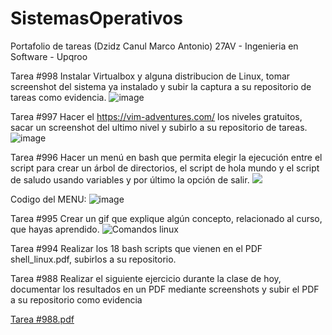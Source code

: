 # SistemasOperativos
Portafolio de tareas (Dzidz Canul Marco Antonio) 27AV - Ingenieria en Software - Upqroo

Tarea #998 Instalar Virtualbox y alguna distribucion de Linux, tomar screenshot del sistema ya instalado y subir la captura a su repositorio de tareas como evidencia.
![image](https://github.com/MarcoAntonioDzidzCanul/SistemasOperativos/assets/118034450/4eebbb06-1b8f-4645-bb65-4ade6f16462b)

Tarea #997 Hacer el https://vim-adventures.com/ los niveles gratuitos, sacar un screenshot del ultimo nivel y subirlo a su repositorio de tareas.
![image](https://github.com/MarcoAntonioDzidzCanul/SistemasOperativos/assets/118034450/12bcca03-ec94-4cb5-8c19-c2d5ec69ddf6)

Tarea #996 Hacer un menú en bash que permita elegir la ejecución entre el script para crear un árbol de directorios, el script de hola mundo y el script de saludo usando variables y por último la opción de salir.
<a href="https://asciinema.org/a/436s44Z8uhkFZr76AunsfJzca" target="_blank"><img src="https://asciinema.org/a/436s44Z8uhkFZr76AunsfJzca.svg" /></a>

Codigo del MENU:
![image](https://github.com/MarcoAntonioDzidzCanul/SistemasOperativos/assets/118034450/1fa665a5-d8ed-4638-a88e-db681ae9640a)

Tarea #995 Crear un gif que explique algún concepto, relacionado al curso, que hayas aprendido.
![Comandos linux](https://github.com/MarcoAntonioDzidzCanul/SistemasOperativos/assets/118034450/b09a63d8-489a-4bbe-9a5c-17a5fb221e76)

Tarea #994 Realizar los 18 bash scripts que vienen en el PDF shell_linux.pdf, subirlos a su repositorio.

Tarea #988 Realizar el siguiente ejercicio durante la clase de hoy, documentar los resultados en un PDF mediante screenshots y subir el PDF a su repositorio como evidencia


[Tarea #988.pdf](https://github.com/MarcoAntonioDzidzCanul/SistemasOperativos/files/12888272/Tarea.988.pdf)

